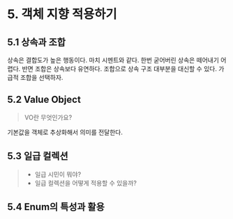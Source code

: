 # 5. 객체 지향 적용하기

## 5.1 상속과 조합

상속은 결합도가 높은 행동이다. 마치 시멘트와 같다. 한번 굳어버린 상속은 떼어내기 어렵다. 반면 조합은 상속보다 유연하다.
조합으로 상속 구조 대부분을 대신할 수 있다. 가급적 조합을 선택하자.

## 5.2 Value Object

> VO란 무엇인가요?

기본값을 객체로 추상화해서 의미를 전달한다.

## 5.3 일급 컬렉션

> - 일급 시민이 뭐야?
> - 일급 컬렉션을 어떻게 적용할 수 있을까?

## 5.4 Enum의 특성과 활용
